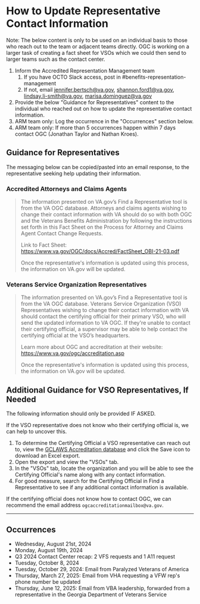 # How to Update Representative Contact Information
Note: The below content is only to be used on an individual basis to those who reach out to the team or adjacent teams directly. OGC is working on a larger task of creating a fact sheet for VSOs which we could then send to larger teams such as the contact center.

1. Inform the Accredited Representation Management team
    1. If you have OCTO Slack access, post in #benefits-representation-management 
    2. If not, email jennifer.bertsch@va.gov, shannon.ford1@va.gov, lindsay.li-smith@va.gov, marisa.dominguez@va.gov
2. Provide the below "Guidance for Representatives" content to the individual who reached out on how to update the representative contact information.
3. ARM team only: Log the occurrence in the "Occurrences" section below.
4. ARM team only: If more than 5 occurrences happen within 7 days contact OGC (Jonathan Taylor and Nathan Kroes).

## Guidance for Representatives
The messaging below can be copied/pasted into an email response, to the representative seeking help updating their information.

### Accredited Attorneys and Claims Agents
> The information presented on VA.gov’s Find a Representative tool is from the VA OGC database. Attorneys and claims agents wishing to change their contact information with VA should do so with both OGC and the Veterans Benefits Administration by following the instructions set forth in this Fact Sheet on the Process for Attorney and Claims Agent Contact Change Requests.
>
> Link to Fact Sheet: https://www.va.gov/OGC/docs/Accred/FactSheet_OBI-21-03.pdf
>
> Once the representative's information is updated using this process, the information on VA.gov will be updated.

### Veterans Service Organization Representatives
> The information presented on VA.gov’s Find a Representative tool is from the VA OGC database. Veterans Service Organization (VSO) Representatives wishing to change their contact information with VA should contact the certifying official for their primary VSO, who will send the updated information to VA OGC. If they're unable to contact their certifying official, a supervisor may be able to help contact the certifying official at the VSO’s headquarters.
> 
> Learn more about OGC and accreditation at their website: https://www.va.gov/ogc/accreditation.asp
>
> Once the representative's information is updated using this process, the information on VA.gov will be updated.

## Additional Guidance for VSO Representatives, If Needed
The following information should only be provided IF ASKED.

If the VSO representative does not know who their certifying official is, we can help to uncover this.

1. To determine the Certifying Official a VSO representative can reach out to, view the [GCLAWS Accreditation database](https://ogccowbd1.dva.va.gov/Reports/report/Accreditation/Accreditation) and click the Save icon to download an Excel export.
2. Open the export and view the "VSOs" tab.
3. In the "VSOs" tab, locate the organization and you will be able to see the Certifying Official's name along with any contact information.
4. For good measure, search for the Certifying Official in Find a Representative to see if any additional contact information is available.

If the certifying official does not know how to contact OGC, we can recommend the email address `ogcaccreditationmailbox@va.gov`.

---
## Occurrences

* Wednesday, August 21st, 2024
* Monday, August 19th, 2024
* Q3 2024 Contact Center recap: 2 VFS requests and 1 A11 request
* Tuesday, October 8, 2024
* Tuesday, October 29, 2024: Email from Paralyzed Veterans of America
* Thursday, March 27, 2025: Email from VHA requesting a VFW rep's phone number be updated
* Thursday, June 12, 2025: Email from VBA leadership, forwarded from a representative in the Georgia Department of Veterans Service

